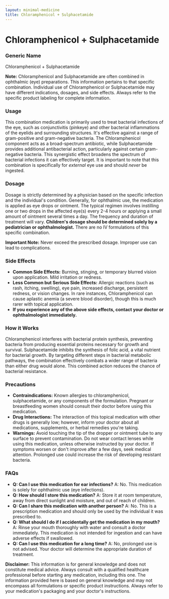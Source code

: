 ```yaml
---
layout: minimal-medicine
title: Chloramphenicol + Sulphacetamide
---
```


# Chloramphenicol + Sulphacetamide
### Generic Name
Chloramphenicol + Sulphacetamide

**Note:**  Chloramphenicol and Sulphacetamide are often combined in ophthalmic (eye) preparations.  This information pertains to that specific combination.  Individual use of Chloramphenicol or Sulphacetamide may have different indications, dosages, and side effects. Always refer to the specific product labeling for complete information.


### Usage

This combination medication is primarily used to treat bacterial infections of the eye, such as conjunctivitis (pinkeye) and other bacterial inflammations of the eyelids and surrounding structures.  It's effective against a range of gram-positive and gram-negative bacteria.  The Chloramphenicol component acts as a broad-spectrum antibiotic, while Sulphacetamide provides additional antibacterial action, particularly against certain gram-negative bacteria. This synergistic effect broadens the spectrum of bacterial infections it can effectively target.  It is important to note that this combination is specifically for *external* eye use and should *never* be ingested.

### Dosage

Dosage is strictly determined by a physician based on the specific infection and the individual's condition.  Generally, for ophthalmic use, the medication is applied as eye drops or ointment.  The typical regimen involves instilling one or two drops in the affected eye(s) every 2-4 hours or applying a small amount of ointment several times a day.  The frequency and duration of treatment will vary.  **Children's dosage should be determined solely by a pediatrician or ophthalmologist.**  There are no IV formulations of this specific combination.

**Important Note:**  Never exceed the prescribed dosage.  Improper use can lead to complications.

### Side Effects

* **Common Side Effects:**  Burning, stinging, or temporary blurred vision upon application.  Mild irritation or redness.
* **Less Common but Serious Side Effects:**  Allergic reactions (such as rash, itching, swelling), eye pain, increased discharge, persistent redness, or vision changes.  In rare instances, Chloramphenicol can cause aplastic anemia (a severe blood disorder), though this is much rarer with topical application.
* **If you experience any of the above side effects, contact your doctor or ophthalmologist immediately.**


### How it Works

Chloramphenicol interferes with bacterial protein synthesis, preventing bacteria from producing essential proteins necessary for growth and survival.  Sulphacetamide inhibits the synthesis of folic acid, a vital nutrient for bacterial growth. By targeting different steps in bacterial metabolic pathways, the combination effectively combats a wider range of bacteria than either drug would alone. This combined action reduces the chance of bacterial resistance.


### Precautions

* **Contraindications:**  Known allergies to chloramphenicol, sulphacetamide, or any components of the formulation.  Pregnant or breastfeeding women should consult their doctor before using this medication.
* **Drug Interactions:**  The interaction of this topical medication with other drugs is generally low; however, inform your doctor about all medications, supplements, or herbal remedies you're taking.
* **Warnings:** Avoid touching the tip of the dropper or ointment tube to any surface to prevent contamination.  Do not wear contact lenses while using this medication, unless otherwise instructed by your doctor.  If symptoms worsen or don't improve after a few days, seek medical attention.  Prolonged use could increase the risk of developing resistant bacteria.


### FAQs

* **Q: Can I use this medication for ear infections?**  A: No. This medication is solely for ophthalmic use (eye infections).
* **Q: How should I store this medication?**  A: Store it at room temperature, away from direct sunlight and moisture, and out of reach of children.
* **Q: Can I share this medication with another person?** A: No. This is a prescription medication and should only be used by the individual it was prescribed to.
* **Q: What should I do if I accidentally get the medication in my mouth?** A: Rinse your mouth thoroughly with water and consult a doctor immediately.  This medication is not intended for ingestion and can have adverse effects if swallowed.
* **Q:  Can I use this medication for a long time?** A:  No, prolonged use is not advised. Your doctor will determine the appropriate duration of treatment.


**Disclaimer:** This information is for general knowledge and does not constitute medical advice. Always consult with a qualified healthcare professional before starting any medication, including this one.  The information provided here is based on general knowledge and may not encompass all formulations or specific product instructions.  Always refer to your medication's packaging and your doctor's instructions.
